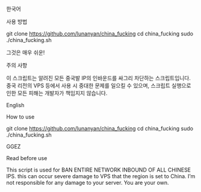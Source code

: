 
한국어

사용 방법

git clone https://github.com/lunanyan/china_fucking
cd china_fucking
sudo ./china_fucking.sh



그것은 매우 쉬운!

주의 사항

이 스크립트는 알려진 모든 중국발 IP의 인바운드를 싸그리 차단하는 스크립트입니다. 중국 리전의 VPS 등에서 사용 시 중대한 문제를 일으킬 수 있으며, 스크립트 실행으로 인한 모든 피해는 개발자가 책임지지 않습니다.

English

How to use

git clone https://github.com/lunanyan/china_fucking
cd china_fucking
sudo ./china_fucking.sh



GGEZ

Read before use

This script is used for BAN ENTIRE NETWORK INBOUND OF ALL CHINESE IPS. this can occur severe damage to VPS that the region is set to China. I’m not responsible for any damage to your server. You are your own.